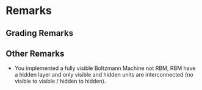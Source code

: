 
# Remarks


## Grading Remarks

## Other Remarks
- You implemented a fully visible Boltzmann Machine not RBM, RBM have a hidden layer and only visible and hidden units are interconnected (no visible to visible / hidden to hidden).

